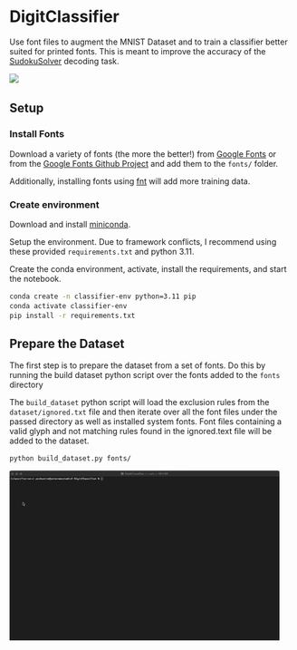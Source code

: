 # DigitClassifier
Use font files to augment the MNIST Dataset and to train a classifier better suited for printed fonts. This is meant to improve the accuracy of the [SudokuSolver](https://github.com/pschuette22/SudokuSolver) decoding task.

<img src="resources/SudokuSolverDemo.gif" height="300"/>

## Setup
### Install Fonts
Download a variety of fonts (the more the better!) from [Google Fonts](https://fonts.google.com/) or from the [Google Fonts Github Project](https://github.com/google/fonts) and add them to the `fonts/` folder.

Additionally, installing fonts using [fnt](https://github.com/alexmyczko/fnt) will add more training data.

### Create environment
Download and install [miniconda](https://docs.anaconda.com/miniconda/).

Setup the environment. Due to framework conflicts, I recommend using these provided `requirements.txt` and python 3.11.

Create the conda environment, activate, install the requirements, and start the notebook.

```bash
conda create -n classifier-env python=3.11 pip
conda activate classifier-env
pip install -r requirements.txt
```

## Prepare the Dataset
The first step is to prepare the dataset from a set of fonts. Do this by running the build dataset python script over the fonts added to the `fonts` directory

The `build_dataset` python script will load the exclusion rules from the `dataset/ignored.txt` file and then iterate over all the font files under the passed directory as well as installed system fonts.
Font files containing a valid glyph and not matching rules found in the ignored.text file will be added to the dataset.

```
python build_dataset.py fonts/
```

<img src="resources/Classifier-BuildDataset.gif" height="300"/>

